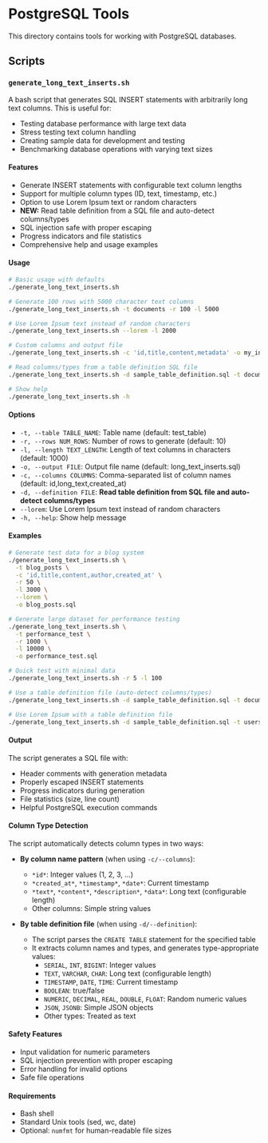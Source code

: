 # PostgreSQL Tools

This directory contains tools for working with PostgreSQL databases.

## Scripts

### `generate_long_text_inserts.sh`

A bash script that generates SQL INSERT statements with arbitrarily long text columns. This is useful for:

- Testing database performance with large text data
- Stress testing text column handling
- Creating sample data for development and testing
- Benchmarking database operations with varying text sizes

#### Features

- Generate INSERT statements with configurable text column lengths
- Support for multiple column types (ID, text, timestamp, etc.)
- Option to use Lorem Ipsum text or random characters
- **NEW:** Read table definition from a SQL file and auto-detect columns/types
- SQL injection safe with proper escaping
- Progress indicators and file statistics
- Comprehensive help and usage examples

#### Usage

```bash
# Basic usage with defaults
./generate_long_text_inserts.sh

# Generate 100 rows with 5000 character text columns
./generate_long_text_inserts.sh -t documents -r 100 -l 5000

# Use Lorem Ipsum text instead of random characters
./generate_long_text_inserts.sh --lorem -l 2000

# Custom columns and output file
./generate_long_text_inserts.sh -c 'id,title,content,metadata' -o my_inserts.sql

# Read columns/types from a table definition SQL file
./generate_long_text_inserts.sh -d sample_table_definition.sql -t documents -r 10

# Show help
./generate_long_text_inserts.sh -h
```

#### Options

- `-t, --table TABLE_NAME`: Table name (default: test_table)
- `-r, --rows NUM_ROWS`: Number of rows to generate (default: 10)
- `-l, --length TEXT_LENGTH`: Length of text columns in characters (default: 1000)
- `-o, --output FILE`: Output file name (default: long_text_inserts.sql)
- `-c, --columns COLUMNS`: Comma-separated list of column names (default: id,long_text,created_at)
- `-d, --definition FILE`: **Read table definition from SQL file and auto-detect columns/types**
- `--lorem`: Use Lorem Ipsum text instead of random characters
- `-h, --help`: Show help message

#### Examples

```bash
# Generate test data for a blog system
./generate_long_text_inserts.sh \
  -t blog_posts \
  -c 'id,title,content,author,created_at' \
  -r 50 \
  -l 3000 \
  --lorem \
  -o blog_posts.sql

# Generate large dataset for performance testing
./generate_long_text_inserts.sh \
  -t performance_test \
  -r 1000 \
  -l 10000 \
  -o performance_test.sql

# Quick test with minimal data
./generate_long_text_inserts.sh -r 5 -l 100

# Use a table definition file (auto-detect columns/types)
./generate_long_text_inserts.sh -d sample_table_definition.sql -t documents -r 3 -l 100

# Use Lorem Ipsum with a table definition file
./generate_long_text_inserts.sh -d sample_table_definition.sql -t users -r 2 -l 30 --lorem
```

#### Output

The script generates a SQL file with:
- Header comments with generation metadata
- Properly escaped INSERT statements
- Progress indicators during generation
- File statistics (size, line count)
- Helpful PostgreSQL execution commands

#### Column Type Detection

The script automatically detects column types in two ways:

- **By column name pattern** (when using `-c/--columns`):
  - `*id*`: Integer values (1, 2, 3, ...)
  - `*created_at*`, `*timestamp*`, `*date*`: Current timestamp
  - `*text*`, `*content*`, `*description*`, `*data*`: Long text (configurable length)
  - Other columns: Simple string values

- **By table definition file** (when using `-d/--definition`):
  - The script parses the `CREATE TABLE` statement for the specified table
  - It extracts column names and types, and generates type-appropriate values:
    - `SERIAL`, `INT`, `BIGINT`: Integer values
    - `TEXT`, `VARCHAR`, `CHAR`: Long text (configurable length)
    - `TIMESTAMP`, `DATE`, `TIME`: Current timestamp
    - `BOOLEAN`: true/false
    - `NUMERIC`, `DECIMAL`, `REAL`, `DOUBLE`, `FLOAT`: Random numeric values
    - `JSON`, `JSONB`: Simple JSON objects
    - Other types: Treated as text

#### Safety Features

- Input validation for numeric parameters
- SQL injection prevention with proper escaping
- Error handling for invalid options
- Safe file operations

#### Requirements

- Bash shell
- Standard Unix tools (sed, wc, date)
- Optional: `numfmt` for human-readable file sizes 